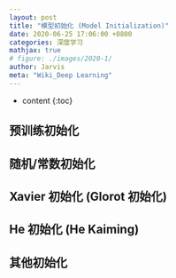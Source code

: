 ```yaml
---
layout: post
title: "模型初始化 (Model Initialization)"
date: 2020-06-25 17:06:00 +0800
categories: 深度学习
mathjax: true
# figure: ./images/2020-1/
author: Jarvis
meta: "Wiki_Deep Learning"
---
```


* content
{:toc}



## 预训练初始化


## 随机/常数初始化


## Xavier 初始化 (Glorot 初始化)


## He 初始化 (He Kaiming)


## 其他初始化

